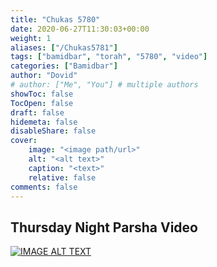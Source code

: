 ```yaml
---
title: "Chukas 5780"
date: 2020-06-27T11:30:03+00:00
weight: 1
aliases: ["/Chukas5781"]
tags: ["bamidbar", "torah", "5780", "video"]
categories: ["Bamidbar"]
author: "Dovid"
# author: ["Me", "You"] # multiple authors
showToc: false
TocOpen: false
draft: false
hidemeta: false
disableShare: false
cover:
    image: "<image path/url>"
    alt: "<alt text>"
    caption: "<text>"
    relative: false
comments: false
---
```

 ## Thursday Night Parsha Video
 [![IMAGE ALT TEXT](http://img.youtube.com/vi/uD7KG_SvYE4/0.jpg)](http://www.youtube.com/watch?v=uD7KG_SvYE4 "Video Title")

